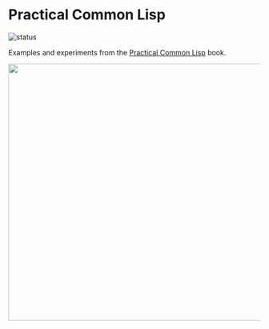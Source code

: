 # Practical Common Lisp
![status](https://github.com/zxul767/pcl/actions/workflows/build.yml/badge.svg)

Examples and experiments from the [Practical Common Lisp](http://www.gigamonkeys.com/book/) book.

<img src="https://user-images.githubusercontent.com/442314/107993544-49e30f80-6fa0-11eb-9ee5-537a3ff1b7ec.jpg" width="512" />
